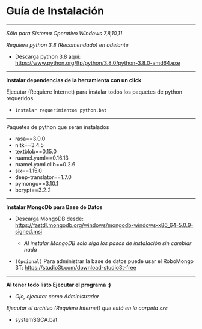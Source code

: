 # Guía de Instalación 
---

*Sólo para Sistema Operativo Windows 7,8,10,11*

*Requiere python 3.8 (Recomendado) en adelante*

- Descarga python 3.8 aquí: https://www.python.org/ftp/python/3.8.0/python-3.8.0-amd64.exe 

---

**Instalar dependencias de la herramienta con un click**

Ejecutar (Requiere Internet) para instalar todos los paquetes de python requeridos.
- `Instalar requerimientos python.bat` 

---
Paquetes de python que serán instalados
- rasa==3.0.0
- nltk==3.4.5
- textblob==0.15.0
- ruamel.yaml==0.16.13
- ruamel.yaml.clib==0.2.6
- six==1.15.0
- deep-translator==1.7.0
- pymongo==3.10.1
- bcrypt==3.2.2
---

**Instalar MongoDb para Base de Datos**

- Descarga MongoDB desde: <https://fastdl.mongodb.org/windows/mongodb-windows-x86_64-5.0.9-signed.msi>
  - *Al instalar MongoDB solo siga los pasos de instalación sin cambiar nada*

- `(Opcional)` Para administrar la base de datos puede usar el RoboMongo 3T: <https://studio3t.com/download-studio3t-free>


---

**Al tener todo listo Ejecutar el programa :)**

   - *Ojo, ejecutar como Administrador*

  *Ejecutar el archivo (Requiere Internet) que está en la carpeta `src`*
   - systemSGCA.bat